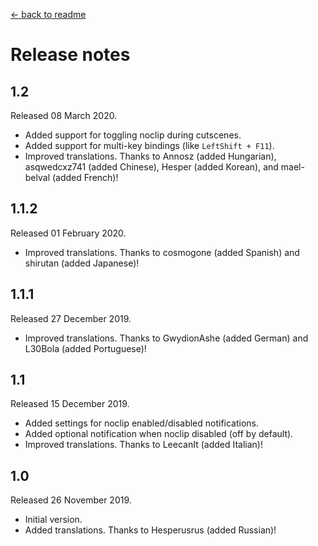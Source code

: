 [← back to readme](README.md)

# Release notes
## 1.2
Released 08 March 2020.

* Added support for toggling noclip during cutscenes.
* Added support for multi-key bindings (like `LeftShift + F11`).
* Improved translations. Thanks to Annosz (added Hungarian), asqwedcxz741 (added Chinese), Hesper (added Korean), and mael-belval (added French)!

## 1.1.2
Released 01 February 2020.

* Improved translations. Thanks to cosmogone (added Spanish) and shirutan (added Japanese)!

## 1.1.1
Released 27 December 2019.

* Improved translations. Thanks to GwydionAshe (added German) and L30Bola (added Portuguese)!

## 1.1
Released 15 December 2019.

* Added settings for noclip enabled/disabled notifications.
* Added optional notification when noclip disabled (off by default).
* Improved translations. Thanks to LeecanIt (added Italian)!

## 1.0
Released 26 November 2019.

* Initial version.
* Added translations. Thanks to Hesperusrus (added Russian)!
